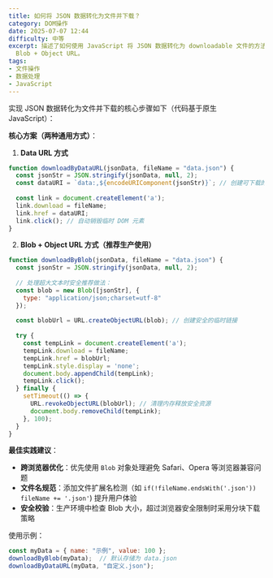 ```yaml
---
title: 如何将 JSON 数据转化为文件并下载？
category: DOM操作
date: 2025-07-07 12:44
difficulty: 中等
excerpt: 描述了如何使用 JavaScript 将 JSON 数据转化为 downloadable 文件的方法，并提供了两种实现方式：Data URL 和
  Blob + Object URL。
tags:
- 文件操作
- 数据处理
- JavaScript
---
```

实现 JSON 数据转化为文件并下载的核心步骤如下（代码基于原生 JavaScript）：  

**核心方案（两种通用方式）**：  
1. **Data URL 方式**  
  
  ```javascript
  function downloadByDataURL(jsonData, fileName = "data.json") {
    const jsonStr = JSON.stringify(jsonData, null, 2);
    const dataURI = `data:,${encodeURIComponent(jsonStr)}`; // 创建可下载的 URL 链接
    
    const link = document.createElement('a');
    link.download = fileName;
    link.href = dataURI;
    link.click(); // 自动销毁临时 DOM 元素
  }
  ```  

2. **Blob + Object URL 方式（推荐生产使用）**  
  
  ```javascript
  function downloadByBlob(jsonData, fileName = "data.json") {
    const jsonStr = JSON.stringify(jsonData, null, 2);
    
    // 处理超大文本时安全推荐做法：
    const blob = new Blob([jsonStr], {
      type: "application/json;charset=utf-8"
    });
    
    const blobUrl = URL.createObjectURL(blob); // 创建安全的临时链接
    
    try {
      const tempLink = document.createElement('a');
      tempLink.download = fileName;
      tempLink.href = blobUrl;
      tempLink.style.display = 'none';
      document.body.appendChild(tempLink);
      tempLink.click();
    } finally {
      setTimeout(() => {
        URL.revokeObjectURL(blobUrl); // 清理内存释放安全资源
        document.body.removeChild(tempLink);
      }, 100);
    }
  }
  ```  

**最佳实践建议**：  
- **跨浏览器优化**：优先使用 `Blob` 对象处理避免 Safari、Opera 等浏览器兼容问题  
- **文件名规范**：添加文件扩展名检测（如 `if(!fileName.endsWith('.json')) fileName += '.json'`) 提升用户体验  
- **安全校验**：生产环境中检查 Blob 大小，超过浏览器安全限制时采用分块下载策略  

使用示例：  

```javascript
const myData = { name: "示例", value: 100 };
downloadByBlob(myData);  // 默认存储为 data.json  
downloadByDataURL(myData, "自定义.json");  
```
